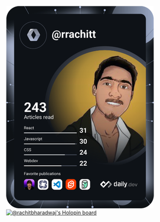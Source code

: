 <!-- ### Hi there 👋 -->

<!--
**rachit-bharadwaj/rachit-bharadwaj** is a ✨ _special_ ✨ repository because its `README.md` (this file) appears on your GitHub profile.

Here are some ideas to get you started:

- 🔭 I’m currently working on ...
- 🌱 I’m currently learning ...
- 👯 I’m looking to collaborate on ...
- 🤔 I’m looking for help with ...
- 💬 Ask me about ...
- 📫 How to reach me: ...
- 😄 Pronouns: ...
- ⚡ Fun fact: ...
-->

<!-- <a href="https://app.daily.dev/rrachitt"><img src="https://api.daily.dev/devcards/80ff0c05aca44eb4992f08598a285d97.png?r=0xm" width="400" alt="Rachit Bharadwaj's Dev Card"/></a> -->

<a href="https://app.daily.dev/rrachitt"><img src="https://github.com/rachit-bharadwaj/rachit-bharadwaj/blob/main/devcard.svg" width="400" alt="Rachit's Dev Card"/></a>
[![@rachitbharadwaj's Holopin board](https://holopin.me/rachitbharadwaj)](https://holopin.io/@rachitbharadwaj)
